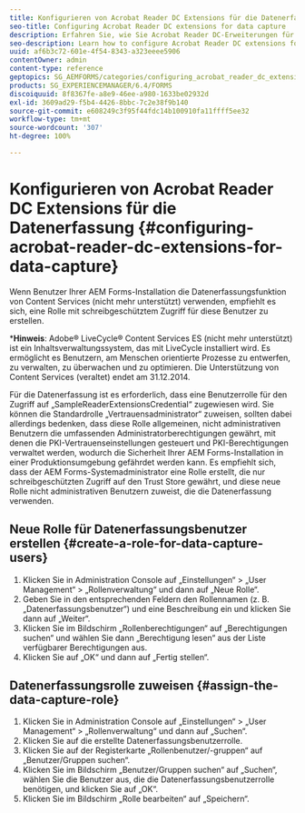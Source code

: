 ```yaml
---
title: Konfigurieren von Acrobat Reader DC Extensions für die Datenerfassung
seo-title: Configuring Acrobat Reader DC extensions for data capture
description: Erfahren Sie, wie Sie Acrobat Reader DC-Erweiterungen für Datenerfassung konfigurieren.
seo-description: Learn how to configure Acrobat Reader DC extensions for data capture.
uuid: af6b3c72-601e-4f54-8343-a323eeee5906
contentOwner: admin
content-type: reference
geptopics: SG_AEMFORMS/categories/configuring_acrobat_reader_dc_extensions
products: SG_EXPERIENCEMANAGER/6.4/FORMS
discoiquuid: 8f8367fe-a8e9-46ee-a980-1633be02932d
exl-id: 3609ad29-f5b4-4426-8bbc-7c2e38f9b140
source-git-commit: e608249c3f95f44fdc14b100910fa11ffff5ee32
workflow-type: tm+mt
source-wordcount: '307'
ht-degree: 100%

---
```


# Konfigurieren von Acrobat Reader DC Extensions für die Datenerfassung {#configuring-acrobat-reader-dc-extensions-for-data-capture}

Wenn Benutzer Ihrer AEM Forms-Installation die Datenerfassungsfunktion von Content Services (nicht mehr unterstützt) verwenden, empfiehlt es sich, eine Rolle mit schreibgeschütztem Zugriff für diese Benutzer zu erstellen.

***Hinweis**: Adobe® LiveCycle® Content Services ES (nicht mehr unterstützt) ist ein Inhaltsverwaltungssystem, das mit LiveCycle installiert wird. Es ermöglicht es Benutzern, am Menschen orientierte Prozesse zu entwerfen, zu verwalten, zu überwachen und zu optimieren. Die Unterstützung von Content Services (veraltet) endet am 31.12.2014.

Für die Datenerfassung ist es erforderlich, dass eine Benutzerrolle für den Zugriff auf „SampleReaderExtensionsCredential“ zugewiesen wird. Sie können die Standardrolle „Vertrauensadministrator“ zuweisen, sollten dabei allerdings bedenken, dass diese Rolle allgemeinen, nicht administrativen Benutzern die umfassenden Administratorberechtigungen gewährt, mit denen die PKI-Vertrauenseinstellungen gesteuert und PKI-Berechtigungen verwaltet werden, wodurch die Sicherheit Ihrer AEM Forms-Installation in einer Produktionsumgebung gefährdet werden kann. Es empfiehlt sich, dass der AEM Forms-Systemadministrator eine Rolle erstellt, die nur schreibgeschützten Zugriff auf den Trust Store gewährt, und diese neue Rolle nicht administrativen Benutzern zuweist, die die Datenerfassung verwenden.

## Neue Rolle für Datenerfassungsbenutzer erstellen {#create-a-role-for-data-capture-users}

1. Klicken Sie in Administration Console auf „Einstellungen“ > „User Management“ > „Rollenverwaltung“ und dann auf „Neue Rolle“.
1. Geben Sie in den entsprechenden Feldern den Rollennamen (z. B. „Datenerfassungsbenutzer“) und eine Beschreibung ein und klicken Sie dann auf „Weiter“.
1. Klicken Sie im Bildschirm „Rollenberechtigungen“ auf „Berechtigungen suchen“ und wählen Sie dann „Berechtigung lesen“ aus der Liste verfügbarer Berechtigungen aus.
1. Klicken Sie auf „OK“ und dann auf „Fertig stellen“.

## Datenerfassungsrolle zuweisen {#assign-the-data-capture-role}

1. Klicken Sie in Administration Console auf „Einstellungen“ > „User Management“ > „Rollenverwaltung“ und dann auf „Suchen“.
1. Klicken Sie auf die erstellte Datenerfassungsbenutzerrolle.
1. Klicken Sie auf der Registerkarte „Rollenbenutzer/-gruppen“ auf „Benutzer/Gruppen suchen“.
1. Klicken Sie im Bildschirm „Benutzer/Gruppen suchen“ auf „Suchen“, wählen Sie die Benutzer aus, die die Datenerfassungsbenutzerrolle benötigen, und klicken Sie auf „OK“.
1. Klicken Sie im Bildschirm „Rolle bearbeiten“ auf „Speichern“.
